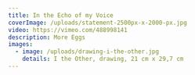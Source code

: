 ```yaml
---
title: In the Echo of my Voice
coverImage: /uploads/statement-2500px-x-2000-px.jpg
video: https://vimeo.com/488998141
description: More Eggs
images:
  - image: /uploads/drawing-i-the-other.jpg
    details: I the Other, drawing, 21 cm x 29,7 cm
---
```

